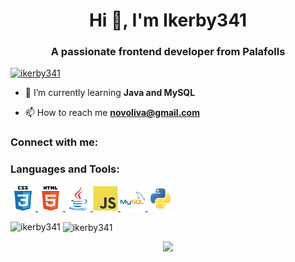 <h1 align="center">Hi 👋, I'm Ikerby341</h1>
<h3 align="center">A passionate frontend developer from Palafolls</h3>

<p align="left"> <a href="https://github.com/ryo-ma/github-profile-trophy"><img src="https://github-profile-trophy.vercel.app/?username=ikerby341" alt="ikerby341" /></a> </p>

- 🌱 I’m currently learning **Java and MySQL**

- 📫 How to reach me **novoliva@gmail.com**

<h3 align="left">Connect with me:</h3>
<p align="left">
</p>

<h3 align="left">Languages and Tools:</h3>
<p align="left"> <a href="https://www.w3schools.com/css/" target="_blank" rel="noreferrer"> <img src="https://raw.githubusercontent.com/devicons/devicon/master/icons/css3/css3-original-wordmark.svg" alt="css3" width="40" height="40"/> </a> <a href="https://www.w3.org/html/" target="_blank" rel="noreferrer"> <img src="https://raw.githubusercontent.com/devicons/devicon/master/icons/html5/html5-original-wordmark.svg" alt="html5" width="40" height="40"/> </a> <a href="https://www.java.com" target="_blank" rel="noreferrer"> <img src="https://raw.githubusercontent.com/devicons/devicon/master/icons/java/java-original.svg" alt="java" width="40" height="40"/> </a> <a href="https://developer.mozilla.org/en-US/docs/Web/JavaScript" target="_blank" rel="noreferrer"> <img src="https://raw.githubusercontent.com/devicons/devicon/master/icons/javascript/javascript-original.svg" alt="javascript" width="40" height="40"/> </a> <a href="https://www.mysql.com/" target="_blank" rel="noreferrer"> <img src="https://raw.githubusercontent.com/devicons/devicon/master/icons/mysql/mysql-original-wordmark.svg" alt="mysql" width="40" height="40"/> </a> <a href="https://www.python.org" target="_blank" rel="noreferrer"> <img src="https://raw.githubusercontent.com/devicons/devicon/master/icons/python/python-original.svg" alt="python" width="40" height="40"/> </a> </p>

<p><img align="left" src="https://github-readme-stats.vercel.app/api/top-langs?username=ikerby341&show_icons=true&locale=en&layout=compact&theme=dark" alt="ikerby341" /></p>

<p>&nbsp;<img align="center" src="https://github-readme-stats.vercel.app/api?username=ikerby341&show_icons=true&locale=en&theme=dark" alt="ikerby341" /></p>

<p align="center">
  <img src="https://count.getloli.com/@ikerby341?name=ikerby341&theme=gelbooru-h&padding=4&offset=0&align=center&scale=1&pixelated=1&darkmode=0" />
</p>
